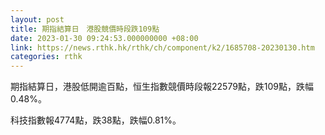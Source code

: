 ```yaml
---
layout: post
title: 期指結算日　港股競價時段跌109點
date: 2023-01-30 09:24:53.000000000 +08:00
link: https://news.rthk.hk/rthk/ch/component/k2/1685708-20230130.htm
categories: rthk
---
```


期指結算日，港股低開逾百點，恒生指數競價時段報22579點，跌109點，跌幅0.48%。

科技指數報4774點，跌38點，跌幅0.81%。

